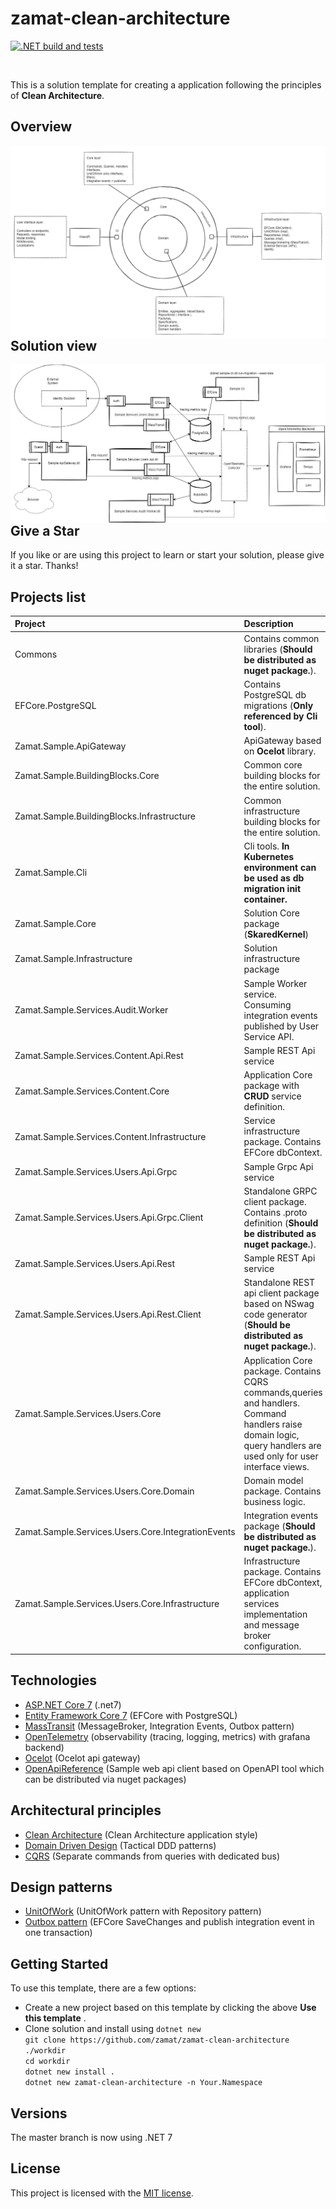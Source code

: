 # zamat-clean-architecture

[![.NET build and tests](https://github.com/zamat/zamat-clean-architecture/actions/workflows/dotnet-build-and-tests.yml/badge.svg?branch=main)](https://github.com/zamat/zamat-clean-architecture/actions/workflows/dotnet-build-and-tests.yml)

<br/>

This is a solution template for creating a application following the principles of **Clean Architecture**. 

## Overview
<img align="left" src="https://raw.githubusercontent.com/zamat/zamat-clean-architecture/main/docs/clean-architecture-overview.png" />

## Solution view
<img align="left" src="https://raw.githubusercontent.com/zamat/zamat-clean-architecture/main/docs/logical-view.png" />

## Give a Star
If you like or are using this project to learn or start your solution, please give it a star. Thanks!

## Projects list

|Project|Description|
|:------|:-- |
|Commons|Contains common libraries (<b>Should be distributed as nuget package.</b>).|
|EFCore.PostgreSQL|Contains PostgreSQL db migrations (<b>Only referenced by Cli tool</b>).|
|Zamat.Sample.ApiGateway|ApiGateway based on <b>Ocelot</b> library.|
|Zamat.Sample.BuildingBlocks.Core|Common core building blocks for the entire solution.|
|Zamat.Sample.BuildingBlocks.Infrastructure|Common infrastructure building blocks for the entire solution.|
|Zamat.Sample.Cli|Cli tools. <b>In Kubernetes environment can be used as db migration init container.</b>|
|Zamat.Sample.Core|Solution Core package (<b>SkaredKernel</b>)|
|Zamat.Sample.Infrastructure|Solution infrastructure package|
|Zamat.Sample.Services.Audit.Worker|Sample Worker service. Consuming integration events published by User Service API.|
|Zamat.Sample.Services.Content.Api.Rest|Sample REST Api service|
|Zamat.Sample.Services.Content.Core|Application Core package with <b>CRUD</b> service definition.|
|Zamat.Sample.Services.Content.Infrastructure|Service infrastructure package. Contains EFCore dbContext.|
|Zamat.Sample.Services.Users.Api.Grpc|Sample Grpc Api service|
|Zamat.Sample.Services.Users.Api.Grpc.Client|Standalone GRPC client package. Contains .proto definition (<b>Should be distributed as nuget package.</b>).|
|Zamat.Sample.Services.Users.Api.Rest|Sample REST Api service|
|Zamat.Sample.Services.Users.Api.Rest.Client|Standalone REST api client package based on NSwag code generator (<b>Should be distributed as nuget package.</b>).|
|Zamat.Sample.Services.Users.Core|Application Core package. Contains CQRS commands,queries and handlers. Command handlers raise domain logic, query handlers are used only for user interface views.|
|Zamat.Sample.Services.Users.Core.Domain|Domain model package. Contains business logic.|
|Zamat.Sample.Services.Users.Core.IntegrationEvents|Integration events package (<b>Should be distributed as nuget package.</b>).</b>|
|Zamat.Sample.Services.Users.Core.Infrastructure|Infrastructure package. Contains EFCore dbContext, application services implementation and message broker configuration.|

## Technologies
* [ASP.NET Core 7](https://docs.microsoft.com/en-us/aspnet/core/introduction-to-aspnet-core) (.net7)
* [Entity Framework Core 7](https://docs.microsoft.com/en-us/ef/core/) (EFCore with PostgreSQL)
* [MassTransit](https://masstransit-project.com/) (MessageBroker, Integration Events, Outbox pattern)
* [OpenTelemetry](https://opentelemetry.io/) (observability (tracing, logging, metrics) with grafana backend)
* [Ocelot](https://ocelot.readthedocs.io/en/latest/) (Ocelot api gateway)
* [OpenApiReference](https://learn.microsoft.com/en-us/aspnet/core/web-api/microsoft.dotnet-openapi?view=aspnetcore-7.0) (Sample web api client based on OpenAPI tool which can be distributed via nuget packages)

## Architectural principles
* [Clean Architecture](https://blog.cleancoder.com/uncle-bob/2012/08/13/the-clean-architecture.html) (Clean Architecture application style)
* [Domain Driven Design](https://learn.microsoft.com/en-us/azure/architecture/microservices/model/tactical-ddd) (Tactical DDD patterns)
* [CQRS](https://martinfowler.com/bliki/CQRS.html) (Separate commands from queries with dedicated bus)

## Design patterns 
* [UnitOfWork](https://martinfowler.com/eaaCatalog/unitOfWork.html) (UnitOfWork pattern with Repository pattern)
* [Outbox pattern](https://microservices.io/patterns/data/transactional-outbox.html) (EFCore SaveChanges and publish integration event in one transaction)

## Getting Started
To use this template, there are a few options:
- Create a new project based on this template by clicking the above **Use this template** .
- Clone solution and install using `dotnet new` <br/>
`git clone https://github.com/zamat/zamat-clean-architecture ./workdir` <br/>
`cd workdir` <br/>
`dotnet new install .` <br/>
`dotnet new zamat-clean-architecture -n Your.Namespace`

## Versions
The master branch is now using .NET 7

## License
This project is licensed with the [MIT license](LICENSE).
